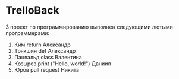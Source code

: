 # TrelloBack
3 проект по программированию выполнен следующими лютыми программерами:
1. Ким return Александр
2. Трякшин def Александр
3. Пацвальд class Валентина
4. Козырев print ("Hello, world!") Даниил
5. Юров pull request Никита
